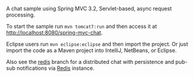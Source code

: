 
A chat sample using Spring MVC 3.2, Servlet-based, async request processing.

To start the sample run `mvn tomcat7:run` and then access it at [http://localhost:8080/spring-mvc-chat](http://localhost:8080/spring-mvc-chat).

Eclipse users run `mvn eclipse:eclipse` and then import the project. Or just import the code as a Maven project into IntelliJ, NetBeans, or Eclipse.

Also see the [redis](https://github.com/rstoyanchev/spring-mvc-chat/tree/redis) branch for a distributed chat with persistence and pub-sub notifications via [Redis](http://redis.io) instance. 